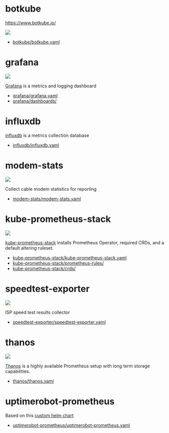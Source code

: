# botkube

https://www.botkube.io/

![](https://i.imgur.com/Z7JdN2a.png)

* [botkube/botkube.yaml](botkube/botkube.yaml)

# grafana

![](https://i.imgur.com/hzBFkEE.png)

[Grafana](https://github.com/grafana/grafana) is a metrics and logging dashboard

* [grafana/grafana.yaml](grafana/grafana.yaml)
* [grafana/dashboards/](grafana/dashboards/)

# influxdb

[influxdb](https://github.com/influxdata/influxdb) is a metrics collection database

* [influxdb/influxdb.yaml](influxdb/influxdb.yaml)

# modem-stats

![](https://i.imgur.com/muHDysr.png)

Collect cable modem statistics for reporting

* [modem-stats/modem-stats.yaml](modem-stats/modem-stats.yaml)

# kube-prometheus-stack

![](https://i.imgur.com/VwDwdpQ.png)

[kube-prometheus-stack](https://github.com/prometheus-community/helm-charts/tree/main/charts/kube-prometheus-stack) installs Prometheus Operator, required CRDs, and a default altering ruleset.

* [kube-prometheus-stack/kube-prometheus-stack.yaml](kube-prometheus-stack/kube-prometheus-stack.yaml)
* [kube-prometheus-stack/prometheus-rules/](kube-prometheus-stack/prometheus-rules/)
* [kube-prometheus-stack/crds/](kube-prometheus-stack/crds/)

# speedtest-exporter

![](https://i.imgur.com/avohPk6.png)

ISP speed test results collector

* [speedtest-exporter/speedtest-exporter.yaml](speedtest-exporter/speedtest-exporter.yaml)

# thanos

![](https://i.imgur.com/6c5jubC.png)

[Thanos](https://github.com/thanos-io/thanos) is a highly available Prometheus setup with long term storage capabilities.

* [thanos/thanos.yaml](thanos/thanos.yaml)

# uptimerobot-prometheus

Based on this [custom helm chart](https://github.com/k8s-at-home/charts/tree/master/charts/uptimerobot-prometheus)

* [uptimerobot-prometheus/uptimerobot-prometheus.yaml](uptimerobot-prometheus/-prometheusuptimerobot.yaml)
